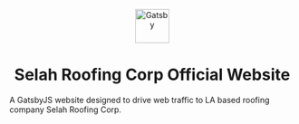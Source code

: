 
<p align="center">
  <a href="https://www.gatsbyjs.org">
    <img alt="Gatsby" src="https://www.bbb.org/ProfileImages/aaf0141a-7479-4a4e-a088-1cad2dbb1dc5.jpeg" width="60" />
  </a>
</p>
<h1 align="center">
  Selah Roofing Corp Official Website
</h1>



A GatsbyJS website designed to drive web traffic to LA based roofing company Selah Roofing Corp.